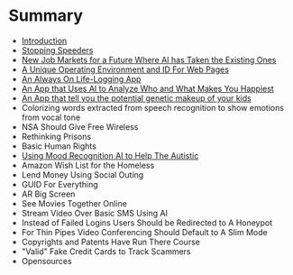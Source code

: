 # Summary

* [Introduction](README.md)
* [Stopping Speeders](chapter1.md)
* [New Job Markets for a Future Where AI has Taken the Existing Ones](new-job-markets-for-a-future-where-ai-has-taken-the-existing-ones.md)
* [A Unique Operating Environment and ID For Web Pages](a-unique-operating-environment-and-id-for-web-pages.md)
* [An Always On Life-Logging App](an-always-on-life-logging-app.md)
* [An App that Uses AI to Analyze Who and What Makes You Happiest](an-app-that-uses-ai-to-analyze-who-and-what-makes-you-happiest.md)
* [An App that tell you the potential genetic makeup of your kids](an-app-that-tell-you-the-potential-genetic-makeup-of-your-kids.md)
* Colorizing words extracted from speech recognition to show emotions from vocal tone
* NSA Should Give Free Wireless
* Rethinking Prisons
* Basic Human Rights
* [Using Mood Recognition AI to Help The Autistic](using-moodrecognition-ai-to-help-the-autistic.md)
* Amazon Wish List for the Homeless
* Lend Money Using Social Outing
* GUID For Everything
* AR Big Screen
* See Movies Together Online
* Stream Video Over Basic SMS Using AI
* Instead of Failed Logins Users Should be Redirected to A Honeypot
* For Thin Pipes Video Conferencing Should Default to A Slim Mode
* Copyrights and Patents Have Run There Course
* "Valid" Fake Credit Cards to Track Scammers
* Opensources

